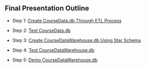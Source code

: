 ## Final Presentation Outline

- Step 1: [Create CourseData.db Through ETL Process](https://github.com/fairfield-ba510-spring2020/term-project-sql/blob/master/CourseDataETL.ipynb)

- Step 2: [Test CourseData.db](https://github.com/fairfield-ba510-spring2020/term-project-sql/blob/master/CourseDataTests.ipynb)

- Step 3: [Create CourseDataWarehouse.db Using Star Schema](https://github.com/fairfield-ba510-spring2020/term-project-sql/blob/master/CourseDataWarehouse.ipynb)

- Step 4: [Test CourseDataWarehouse.db](https://github.com/fairfield-ba510-spring2020/term-project-sql/blob/master/CourseDataWarehouseTests.ipynb)

- Step 5: [Demo CourseDataWarehouse.db](https://github.com/fairfield-ba510-spring2020/term-project-sql/blob/master/CourseDataWarehouseDemo.ipynb)